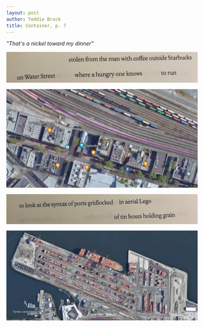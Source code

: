 ```yaml
---
layout: post
author: Teddie Brock
title: Container, p. 7
---
```

<i>"That's a nickel toward my dinner"</i>

![container_p07_01](/images/container_p07_01.jpg)

![container_p07_01_map](/images/container_p07_01_map.png)

![container_p07_02](/images/container_p07_02.jpg)

![container_p07_01_map](/images/container_p07_02_map.png)